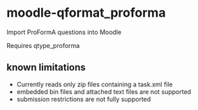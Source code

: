 # moodle-qformat_proforma

Import ProFormA questions into Moodle

Requires qtype_proforma

## known limitations

- Currently reads only zip files containing a task.xml file
- embedded bin files and attached text files are not supported
- submission restrictions are not fully supported
